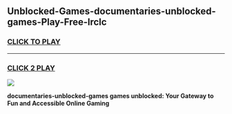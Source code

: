 
## Unblocked-Games-documentaries-unblocked-games-Play-Free-lrclc
<h3>
<a href="https://premium76.site?title=documentaries-unblocked-games&ref=20A">CLICK TO PLAY</a></h3>
<hr>

<h3>
<a href="https://premium76.site?title=documentaries-unblocked-games&ref=20A">CLICK 2 PLAY</a>
  
</h3>

<a href="https://premium76.site?title=documentaries-unblocked-games&ref=20A"><img src="https://clearcache.store/games.png"></a>


**documentaries-unblocked-games games unblocked: Your Gateway to Fun and Accessible Online Gaming**
